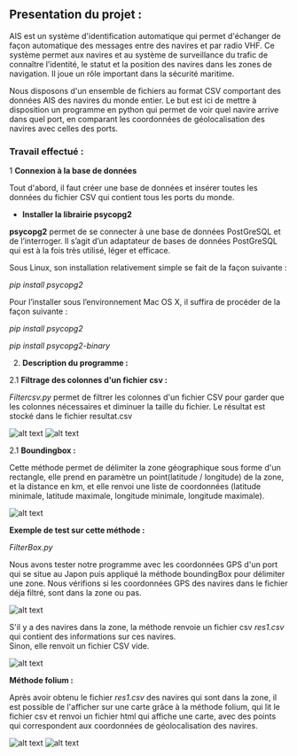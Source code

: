 ## Presentation du projet :

AIS est un système d'identification automatique qui permet d'échanger de façon automatique des messages entre des navires et par radio VHF. Ce système permet aux navires et au système de surveillance du trafic de connaître l’identité, le statut et la position des navires dans les zones de navigation. Il joue un rôle important dans la sécurité maritime.
 
Nous disposons d'un ensemble de fichiers au format CSV comportant des données AIS des navires du monde entier. Le but est ici de mettre à disposition un programme en python qui
permet de voir quel navire arrive dans quel port, en comparant les coordonnées de géolocalisation des navires avec celles des ports.

### Travail effectué :

1 **Connexion à la base de données**

Tout d'abord, il faut créer une base de données et insérer toutes les données du fichier CSV
qui contient tous les ports du monde.

 - **Installer la librairie psycopg2**
 
**psycopg2** permet de se connecter à une base de données PostGreSQL et de l’interroger. Il s’agit d’un adaptateur de bases de données PostGreSQL qui est à la fois très utilisé, léger et efficace.
 
Sous Linux, son installation relativement simple se fait de la façon suivante :

*pip install psycopg2*

Pour l’installer sous l’environnement Mac OS X, il suffira de procéder de la façon suivante :

*pip install psycopg2*

*pip install psycopg2-binary*
 
2. **Description du programme :**

2.1 **Filtrage des colonnes d'un fichier csv :**

*Filtercsv.py* permet de filtrer les colonnes d'un fichier CSV pour garder que les colonnes nécessaires et diminuer la taille du fichier. Le résultat est stocké dans le fichier resultat.csv

![alt text](Images/filtre-colonnes.png)
![alt text](Images/res-filtre-colonnes.png)

2.1 **Boundingbox :**

Cette méthode permet de délimiter la zone géographique sous forme d'un rectangle, 
elle prend en paramètre un point(latitude / longitude) de la zone, et la distance en km, 
et elle renvoi une liste de coordonnées (latitude minimale, latitude maximale, longitude minimale, longitude maximale).

 ![alt text](Images/box.png)
 
 **Exemple de test sur cette méthode :**
 
 *FilterBox.py*
 
Nous avons tester notre programme avec les coordonnées GPS d'un port qui se situe au Japon puis appliqué la méthode boundingBox pour délimiter une zone. Nous vérifions si les coordonnées GPS des navires dans le fichier déja filtré, sont dans la zone ou pas.<br />

![alt text](Images/compare-coord.png)

S'il y a des navires dans la zone, la méthode renvoie un fichier csv *res1.csv* qui contient des informations sur ces navires.<br />
Sinon, elle renvoit un fichier CSV vide.

![alt text](Images/res-compare.png)

**Méthode folium :**

Après avoir obtenu le fichier *res1.csv* des navires qui sont dans la zone, il est possible de  l'afficher sur une carte grâce à la méthode folium, qui lit le fichier csv et renvoi un fichier html qui affiche une carte, avec des points qui correspondent aux coordonnées de géolocalisation des navires.

![alt text](Images/folium.png)
![alt text](Images/nav_japan.png)
